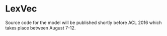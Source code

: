 # LexVec

Source code for the model will be published shortly before ACL 2016 which takes place between August 7-12.
